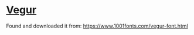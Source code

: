 # [Vegur](https://dotcolon.net/font/vegur/)

Found and downloaded it from: https://www.1001fonts.com/vegur-font.html

